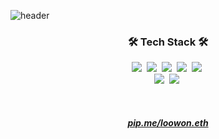 

![header](https://capsule-render.vercel.app/api?type=waving&color=auto&height=250&section=header&text=Jinhyeok%20Heo&fontSize=70&animation=scaleIn)


<h3 align="center">🛠 Tech Stack 🛠</h3>

<p align="center">
  <img src="https://img.shields.io/badge/Python-3766AB?style=flat-square&logo=Python&logoColor=white"/></a>&nbsp 
<!--   <img src="https://img.shields.io/badge/Java-007396?style=flat-square&logo=Java&logoColor=white"/></a>&nbsp  -->
  <img src="https://img.shields.io/badge/C++-00599C?style=flat-square&logo=C%2B%2B&logoColor=white"/></a>&nbsp 
  <img src="https://img.shields.io/badge/Javascript-ffb13b?style=flat-square&logo=javascript&logoColor=white"/></a>&nbsp 
  <img src="https://img.shields.io/badge/Solidity-1572B6?style=flat-square&logo=Solidity&logoColor=white"/></a>&nbsp 
  <img src="https://img.shields.io/badge/Go-11B48A?style=flat-square&logo=Go&logoColor=white"/></a>&nbsp 
  <br>
<!--   <img src="https://img.shields.io/badge/SpringBoot-6DB33F?style=flat-square&logo=Spring&logoColor=white"/></a>&nbsp  -->
<!--   <img src="https://img.shields.io/badge/Django-092E20?style=flat-square&logo=Django&logoColor=white"/></a>&nbsp  -->
  <img src="https://img.shields.io/badge/Mysql-E6B91E?style=flat-square&logo=MySql&logoColor=white"/></a>&nbsp 
  <!--img src="https://img.shields.io/badge/HyperledgerFabric-DB3552?style=flat-square&logo=Hulu&logoColor=white"/></a>&nbsp -->
  <img src="https://img.shields.io/badge/aws-333664?style=flat-square&logo=amazon-aws&logoColor=white"/></a>&nbsp 
<!--   <img src="https://img.shields.io/badge/elasticsearch-005571?style=flat-square&logo=elasticsearch&logoColor=white"/></a>&nbsp  -->
</p>

<br>
<a href="https://pip.me/loowon.eth"><h5 align='center'>pip.me/loowon.eth</h5></a>&nbsp





<!--
**HEOHEOHEOseoul/HEOHEOHEOseoul** is a ✨ _special_ ✨ repository because its `README.md` (this file) appears on your GitHub profile.

Here are some ideas to get you started:

- 🔭 I’m currently working on ...
- 🌱 I’m currently learning ...
- 👯 I’m looking to collaborate on ...
- 🤔 I’m looking for help with ...
- 💬 Ask me about ...
- 📫 How to reach me: ...
- 😄 Pronouns: ...
- ⚡ Fun fact: ...
-->

